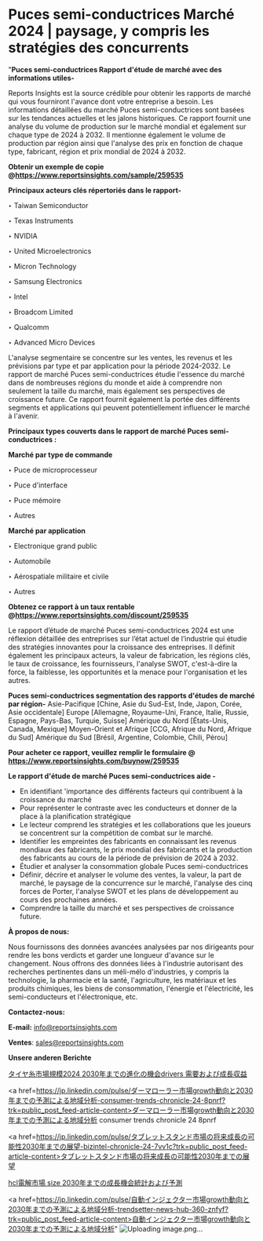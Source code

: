 # Puces semi-conductrices Marché 2024 | paysage, y compris les stratégies des concurrents

"<strong>Puces semi-conductrices Rapport d'étude de marché avec des informations utiles-</strong>

Reports Insights est la source crédible pour obtenir les rapports de marché qui vous fourniront l'avance dont votre entreprise a besoin. Les informations détaillées du marché Puces semi-conductrices sont basées sur les tendances actuelles et les jalons historiques. Ce rapport fournit une analyse du volume de production sur le marché mondial et également sur chaque type de 2024 à 2032. Il mentionne également le volume de production par région ainsi que l'analyse des prix en fonction de chaque type, fabricant, région et prix mondial de 2024 à 2032.

<strong><b>Obtenir un exemple de copie @</b></strong><a href=https://www.reportsinsights.com/sample/259535><strong><b>https://www.reportsinsights.com/sample/259535</b></strong></a>

<b>Principaux acteurs clés répertoriés dans le rapport-</b>

<b> </b>‣ Taiwan Semiconductor

‣ Texas Instruments

‣ NVIDIA

‣ United Microelectronics

‣ Micron Technology

‣ Samsung Electronics

‣ Intel

‣ Broadcom Limited

‣ Qualcomm

‣ Advanced Micro Devices

L'analyse segmentaire se concentre sur les ventes, les revenus et les prévisions par type et par application pour la période 2024-2032. Le rapport de marché Puces semi-conductrices étudie l'essence du marché dans de nombreuses régions du monde et aide à comprendre non seulement la taille du marché, mais également ses perspectives de croissance future. Ce rapport fournit également la portée des différents segments et applications qui peuvent potentiellement influencer le marché à l'avenir.

<strong>Principaux types couverts dans le rapport de marché Puces semi-conductrices :</strong>

<strong>Marché par type de commande</strong>

‣ Puce de microprocesseur

‣ Puce d'interface

‣ Puce mémoire

‣ Autres

<strong>Marché par application</strong>

‣ Electronique grand public

‣ Automobile

‣ Aérospatiale militaire et civile

‣ Autres

<strong><b>Obtenez ce rapport à un taux rentable @</b></strong><a href=https://www.reportsinsights.com/discount/259535><strong><b>https://www.reportsinsights.com/discount/259535</b></strong></a>

Le rapport d’étude de marché Puces semi-conductrices 2024 est une réflexion détaillée des entreprises sur l’état actuel de l’industrie qui étudie des stratégies innovantes pour la croissance des entreprises. Il définit également les principaux acteurs, la valeur de fabrication, les régions clés, le taux de croissance, les fournisseurs, l'analyse SWOT, c'est-à-dire la force, la faiblesse, les opportunités et la menace pour l'organisation et les autres.

<strong>Puces semi-conductrices segmentation des rapports d'études de marché par région-</strong>
Asie-Pacifique [Chine, Asie du Sud-Est, Inde, Japon, Corée, Asie occidentale]
Europe [Allemagne, Royaume-Uni, France, Italie, Russie, Espagne, Pays-Bas, Turquie, Suisse]
Amérique du Nord [États-Unis, Canada, Mexique]
Moyen-Orient et Afrique [CCG, Afrique du Nord, Afrique du Sud]
Amérique du Sud [Brésil, Argentine, Colombie, Chili, Pérou]

<strong>Pour acheter ce rapport, veuillez remplir le formulaire @   <a href=https://www.reportsinsights.com/buynow/259535>https://www.reportsinsights.com/buynow/259535</a></strong>

<strong>Le rapport d'étude de marché Puces semi-conductrices aide -</strong>
<ul>
  <li>En identifiant 'importance des différents facteurs qui contribuent à la croissance du marché</li>
  <li>Pour représenter le contraste avec les conducteurs et donner de la place à la planification stratégique</li>
  <li>Le lecteur comprend les stratégies et les collaborations que les joueurs se concentrent sur la compétition de combat sur le marché.</li>
  <li>Identifier les empreintes des fabricants en connaissant les revenus mondiaux des fabricants, le prix mondial des fabricants et la production des fabricants au cours de la période de prévision de 2024 à 2032.</li>
  <li>Étudier et analyser la consommation globale Puces semi-conductrices</li>
  <li>Définir, décrire et analyser le volume des ventes, la valeur, la part de marché, le paysage de la concurrence sur le marché, l'analyse des cinq forces de Porter, l'analyse SWOT et les plans de développement au cours des prochaines années.</li>
  <li>Comprendre la taille du marché et ses perspectives de croissance future.</li>
</ul>
<strong>À propos de nous:</strong>

Nous fournissons des données avancées analysées par nos dirigeants pour rendre les bons verdicts et garder une longueur d'avance sur le changement. Nous offrons des données liées à l'industrie autorisant des recherches pertinentes dans un méli-mélo d'industries, y compris la technologie, la pharmacie et la santé, l'agriculture, les matériaux et les produits chimiques, les biens de consommation, l'énergie et l'électricité, les semi-conducteurs et l'électronique, etc.

<strong>Contactez-nous:</strong>

<strong>E-mail:</strong> <a href=mailto:info@reportsinsights.com>info@reportsinsights.com</a>

<strong>Ventes</strong>: <a href=mailto:sales@reportsinsights.com>sales@reportsinsights.com</a>

<strong>Unsere anderen Berichte</strong>

<a href=https://www.linkedin.com/pulse/タイヤ糸市場規模2024-2030年までの進化の機会drivers-需要および成長収益-tribunal-analytics-360-huspf/>タイヤ糸市場規模2024 2030年までの進化の機会drivers 需要および成長収益</a>

<a href=https://jp.linkedin.com/pulse/ダーマローラー市場growth動向と2030年までの予測による地域分析-consumer-trends-chronicle-24-8pnrf?trk=public_post_feed-article-content>ダーマローラー市場growth動向と2030年までの予測による地域分析 consumer trends chronicle 24 8pnrf</a>

<a href=https://jp.linkedin.com/pulse/タブレットスタンド市場の将来成長の可能性2030年までの展望-bizintel-chronicle-24-7vv1c?trk=public_post_feed-article-content>タブレットスタンド市場の将来成長の可能性2030年までの展望</a>

<a href=https://www.linkedin.com/pulse/hcl電解市場-size-2030年までの成長機会統計および予測-community-market-research-7iruf/>hcl電解市場 size 2030年までの成長機会統計および予測</a>

<a href=https://jp.linkedin.com/pulse/自動インジェクター市場growth動向と2030年までの予測による地域分析-trendsetter-news-hub-360-znfyf?trk=public_post_feed-article-content>自動インジェクター市場growth動向と2030年までの予測による地域分析</a>"
![Uploading image.png…]()
